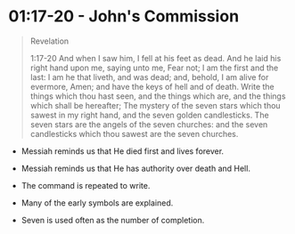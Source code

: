 # 01:17-20 - John's Commission

> Revelation 
>
> 1:17-20 And when I saw him, I fell at his feet as dead. And he laid his right hand upon me, saying unto me, Fear not; I am the first and the last: I am he that liveth, and was dead; and, behold, I am alive for evermore, Amen; and have the keys of hell and of death. Write the things which thou hast seen, and the things which are, and the things which shall be hereafter; The mystery of the seven stars which thou sawest in my right hand, and the seven golden candlesticks. The seven stars are the angels of the seven churches: and the seven candlesticks which thou sawest are the seven churches.

-   Messiah reminds us that He died first and lives forever.

-   Messiah reminds us that He has authority over death and Hell.

-   The command is repeated to write.
-   Many of the early symbols are explained.
-   Seven is used often as the number of completion.
